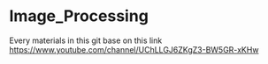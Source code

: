 # Image_Processing

Every materials in this git base on this link https://www.youtube.com/channel/UChLLGJ6ZKgZ3-BW5GR-xKHw
